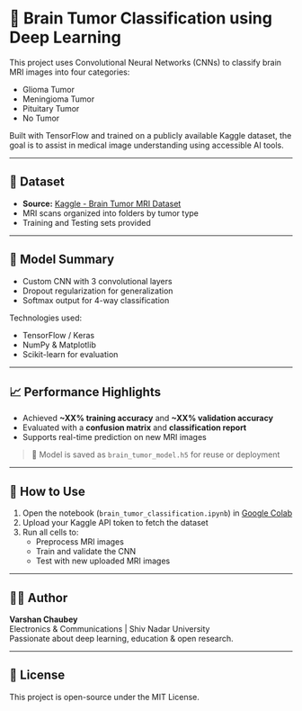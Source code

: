 # 🧠 Brain Tumor Classification using Deep Learning

This project uses Convolutional Neural Networks (CNNs) to classify brain MRI images into four categories:

- Glioma Tumor  
- Meningioma Tumor  
- Pituitary Tumor  
- No Tumor  

Built with TensorFlow and trained on a publicly available Kaggle dataset, the goal is to assist in medical image understanding using accessible AI tools.

---

## 📁 Dataset

- **Source:** [Kaggle - Brain Tumor MRI Dataset](https://www.kaggle.com/datasets/masoudnickparvar/brain-tumor-mri-dataset)
- MRI scans organized into folders by tumor type
- Training and Testing sets provided

---

## 🧠 Model Summary

- Custom CNN with 3 convolutional layers
- Dropout regularization for generalization
- Softmax output for 4-way classification

Technologies used:
- TensorFlow / Keras  
- NumPy & Matplotlib  
- Scikit-learn for evaluation

---

## 📈 Performance Highlights

- Achieved **~XX% training accuracy** and **~XX% validation accuracy**  
- Evaluated with a **confusion matrix** and **classification report**
- Supports real-time prediction on new MRI images

> 🔁 Model is saved as `brain_tumor_model.h5` for reuse or deployment

---

## 🧪 How to Use

1. Open the notebook (`brain_tumor_classification.ipynb`) in [Google Colab](https://colab.research.google.com/)
2. Upload your Kaggle API token to fetch the dataset
3. Run all cells to:
   - Preprocess MRI images
   - Train and validate the CNN
   - Test with new uploaded MRI images

---

## 👨‍💻 Author

**Varshan Chaubey**  
Electronics & Communications | Shiv Nadar University  
Passionate about deep learning, education & open research.

---

## 📄 License

This project is open-source under the MIT License.


